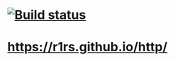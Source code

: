 # [![Build status](https://ci.appveyor.com/api/projects/status/e0awnx4n79vgub1l?svg=true)](https://ci.appveyor.com/project/R1Rs/http)
# https://r1rs.github.io/http/
